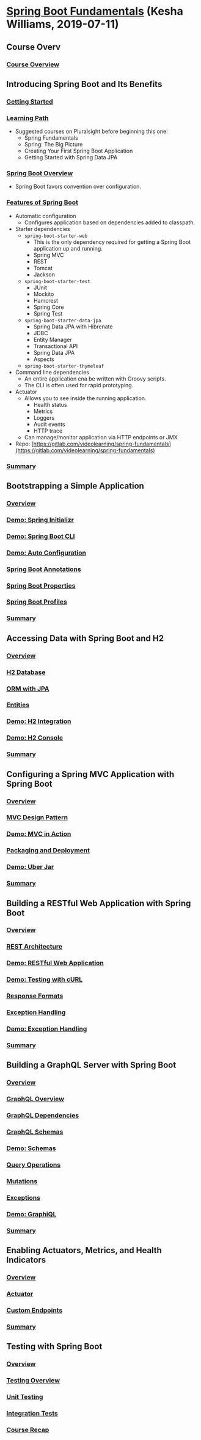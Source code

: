 # [Spring Boot Fundamentals](https://app.pluralsight.com/library/courses/spring-boot-fundamentals) (Kesha Williams, 2019-07-11)

## Course Overv

### [Course Overview](https://app.pluralsight.com/course-player?clipId=71bb3c32-fe42-4a2c-922a-da46c1c0d413)

## Introducing Spring Boot and Its Benefits

### [Getting Started](https://app.pluralsight.com/course-player?clipId=7c927196-adfa-481d-8624-87910025aca4)

### [Learning Path](https://app.pluralsight.com/course-player?clipId=9d818f2c-bdae-484d-ae28-3d135aa620c3)

- Suggested courses on Pluralsight before beginning this one:
  - Spring Fundamentals
  - Spring: The Big Picture
  - Creating Your First Spring Boot Application
  - Getting Started with Spring Data JPA

### [Spring Boot Overview](https://app.pluralsight.com/course-player?clipId=cbb44c5e-d1d2-47e9-be7c-3aa9266eacdd)

- Spring Boot favors convention over configuration.

### [Features of Spring Boot](https://app.pluralsight.com/course-player?clipId=cec2ad0a-3409-4442-b716-a309ad20dae8)

- Automatic configuration
  - Configures application based on dependencies added to classpath.
- Starter dependencies
  - `spring-boot-starter-web`
    - This is the only dependency required for getting a Spring Boot application up and running.
    - Spring MVC
    - REST
    - Tomcat
    - Jackson
  - `spring-boot-starter-test`
    - JUnit
    - Mockito
    - Hamcrest
    - Spring Core
    - Spring Test
  - `spring-boot-starter-data-jpa`
    - Spring Data JPA with Hibrenate
    - JDBC
    - Entity Manager
    - Transactional API
    - Spring Data JPA
    - Aspects
  - `spring-boot-starter-thymeleaf`
- Command line dependencies
  - An entire application cna be written with Groovy scripts.
  - The CLI is often used for rapid prototyping.
- Actuator
  - Allows you to see inside the running application.
    - Health status
    - Metrics
    - Loggers
    - Audit events
    - HTTP trace
  - Can manage/monitor application via HTTP endpoints or JMX
- Repo: [https://gitlab.com/videolearning/spring-fundamentals](https://gitlab.com/videolearning/spring-fundamentals)

### [Summary](https://app.pluralsight.com/course-player?clipId=7df20ab5-54f3-48f5-8730-e9f3d637e945)

## Bootstrapping a Simple Application

### [Overview]()

### [Demo: Spring Initializr]()

### [Demo: Spring Boot CLI]()

### [Demo: Auto Configuration]()

### [Spring Boot Annotations]()

### [Spring Boot Properties]()

### [Spring Boot Profiles]()

### [Summary]()

## Accessing Data with Spring Boot and H2

### [Overview]()

### [H2 Database]()

### [ORM with JPA]()

### [Entities]()

### [Demo: H2 Integration]()

### [Demo: H2 Console]()

### [Summary]()

## Configuring a Spring MVC Application with Spring Boot

### [Overview]()

### [MVC Design Pattern]()

### [Demo: MVC in Action]()

### [Packaging and Deployment]()

### [Demo: Uber Jar]()

### [Summary]()

## Building a RESTful Web Application with Spring Boot

### [Overview]()

### [REST Architecture]()

### [Demo: RESTful Web Application]()

### [Demo: Testing with cURL]()

### [Response Formats]()

### [Exception Handling]()

### [Demo: Exception Handling]()

### [Summary]()

## Building a GraphQL Server with Spring Boot

### [Overview]()

### [GraphQL Overview]()

### [GraphQL Dependencies]()

### [GraphQL Schemas]()

### [Demo: Schemas]()

### [Query Operations]()

### [Mutations]()

### [Exceptions]()

### [Demo: GraphiQL]()

### [Summary]()

## Enabling Actuators, Metrics, and Health Indicators

### [Overview]()

### [Actuator]()

### [Custom Endpoints]()

### [Summary]()

## Testing with Spring Boot

### [Overview]()

### [Testing Overview]()

### [Unit Testing]()

### [Integration Tests]()

### [Course Recap]()
